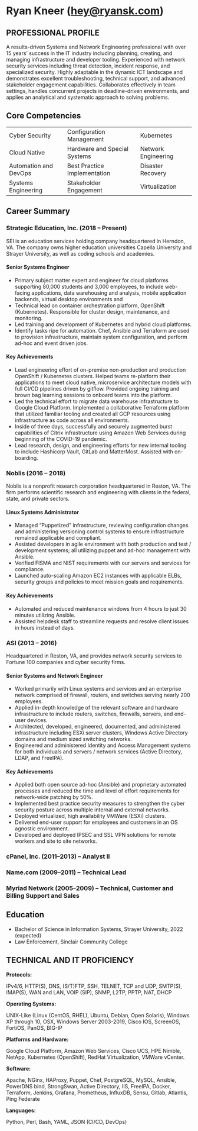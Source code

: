 # Ryan Kneer (hey@ryansk.com)

## PROFESSIONAL PROFILE

A results-driven Systems and Network Engineering professional with over 15 years’ success in the IT industry including planning, creating, and managing infrastructure and developer tooling. Experienced with network security services including threat detection, incident response, and specialized security. Highly adaptable in the dynamic ICT landscape and demonstrates excellent troubleshooting, technical support, and advanced stakeholder engagement capabilities. Collaborates effectively in team settings, handles concurrent projects in deadline-driven environments, and applies an analytical and systematic approach to solving problems.

## Core Competencies

|  |  |  |
| -- | -- | -- |
| Cyber Security | Configuration Management | Kubernetes |
| Cloud Native | Hardware and Special Systems | Network Engineering |
| Automation and DevOps | Best Practice Implementation | Disaster Recovery | 
| Systems Engineering | Stakeholder Engagement | Virtualization |
## Career Summary
### Strategic Education, Inc. (2018 – Present)
SEI is an education services holding company headquartered in Herndon, VA. The company owns higher education universities Capella University and Strayer University, as well as coding schools and academies.
#### Senior Systems Engineer
- Primary subject matter expert and engineer for cloud platforms supporting 80,000 students and 3,000 employees, to include web-facing applications, data warehousing and analysis, mobile application backends, virtual desktop environments and
- Technical lead on container orchestration platform, OpenShift (Kubernetes). Responsible for cluster design, maintenance, and monitoring.
- Led training and development of Kubernetes and hybrid cloud platforms.
- Identify tasks ripe for automation. Chef, Ansible and Terraform are used to provision infrastructure, maintain system configuration, and perform ad-hoc and event driven jobs.
#### Key Achievements

- Lead engineering effort of on-premise non-production and production OpenShift / Kubernetes clusters. Helped teams re-platform their applications to meet cloud native, microservice architecture models with full CI/CD pipelines driven by gitflow. Provided ongoing training and brown bag learning sessions to onboard teams into the platform. 
- Led the technical effort to migrate data warehouse infrastructure to Google Cloud Platform. Implemented a collaborative Terraform platform that utilized familiar tooling and created all GCP resources using infrastructure as code across all environments.
- Inside of three days, successfully and securely augmented burst capabilities of Citrix infrastructure using Amazon Web Services during beginning of the COVID-19 pandemic. 
- Lead research, design, and engineering efforts for new internal tooling to include Hashicorp Vault, GitLab and MatterMost. Assisted with on-boarding.

### Noblis (2016 – 2018)
Noblis is a nonprofit research corporation headquartered in Reston, VA. The firm performs scientific research and engineering with clients in the federal, state, and private sectors.
#### Linux Systems Administrator
- Managed “Puppetized” infrastructure, reviewing configuration changes and administering versioning control systems to ensure infrastructure remained applicable and compliant.
- Assisted developers in agile environment with both production and test / development systems; all utilizing puppet and ad-hoc management with Ansible.
- Verified FISMA and NIST requirements with our servers and services for compliance.
- Launched auto-scaling Amazon EC2 instances with applicable ELBs, security groups and policies to meet mission goals and requirements.
#### Key Achievements
- Automated and reduced maintenance windows from 4 hours to just 30 minutes utilizing Ansible.
- Assisted helpdesk staff to streamline requests and resolve client issues in hours instead of days.
### ASI (2013 – 2016)
Headquartered in Reston, VA, and provides network security services to Fortune 100 companies and cyber security firms.
#### Senior Systems and Network Engineer
- Worked primarily with Linux systems and services and an enterprise network comprised of firewall, routers, and switches serving nearly 200 employees. 
- Applied in-depth knowledge of the relevant software and hardware infrastructure to include routers, switches, firewalls, servers, and end-user devices.
- Architected, developed, engineered, documented, and administered infrastructure including ESXi server clusters, Windows Active Directory domains and medium sized switching networks.
- Engineered and administered Identity and Access Management systems for both individuals and servers / network services (Active Directory, LDAP, and FreeIPA).
#### Key Achievements
- Applied both open source ad-hoc (Ansible) and proprietary automated processes and reduced the time and level of effort requirements for network-wide patching by 50%.
- Implemented best practice security measures to strengthen the cyber security posture across multiple internal and external networks.
- Deployed virtualized, high availability VMWare (ESXi) clusters.
- Delivered end-user support for employees and customers in an OS agnostic environment.
- Developed and deployed IPSEC and SSL VPN solutions for remote workers and site to site networks.
### cPanel, Inc. (2011–2013) – Analyst II
### Name.com (2009–2011) – Technical Lead
### Myriad Network (2005–2009) – Technical, Customer and Billing Support and Sales
## Education
- Bachelor of Science in Information Systems, Strayer University, 2022 (expected)
- Law Enforcement, Sinclair Community College

## TECHNICAL AND IT PROFICIENCY
**Protocols:**

IPv4/6, HTTP(S), DNS, (S/T)FTP, SSH, TELNET, TCP and UDP, SMTP(S), IMAP(S), WAN and LAN, VOIP (SIP), SNMP, L2TP, PPTP, NAT, DHCP

**Operating Systems:**

UNIX-Like (Linux (CentOS, RHEL), Ubuntu, Debian, Open Solaris), Windows XP through 10, OSX, Windows Server 2003-2019, Cisco IOS, ScreenOS, FortiOS, PanOS, BIG-IP

**Platforms and Hardware:**

Google Cloud Platform, Amazon Web Services, Cisco UCS, HPE Nimble, NetApp, Kubernetes (OpenShift), RedHat Virtualization, VMWare vCenter.

**Software:**

Apache, NGinx, HAProxy, Puppet, Chef, PostgreSQL, MySQL, Ansible, PowerDNS bind, StrongSwan, Active Directory, IIS, FreeIPA,  Docker, Terraform, Jenkins, Grafana, Prometheus, InfluxDB, Sensu, Gitlab, Atlantis, Ping Federate

**Languages:**

Python, Perl, Bash, YAML, JSON (CI/CD, DevOps)
